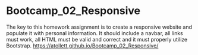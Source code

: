 # Bootcamp_02_Responsive

The key to this homework assignment is to create a responsive website and populate it with personal information. It should include a navbar, all links must work, all HTML must be valid and correct and it must properly utilize Bootstrap.   https://atollett.github.io/Bootcamp_02_Responsive/
